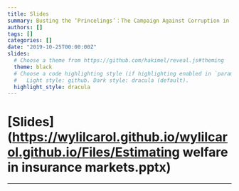 ```yaml
---
title: Slides
summary: Busting the ‘Princelings’：The Campaign Against Corruption in China’s Primary Land Market
authors: []
tags: []
categories: []
date: "2019-10-25T00:00:00Z"
slides:
  # Choose a theme from https://github.com/hakimel/reveal.js#theming
  theme: black
  # Choose a code highlighting style (if highlighting enabled in `params.toml`)
  #   Light style: github. Dark style: dracula (default).
  highlight_style: dracula
---
```


# [Slides](https://wylilcarol.github.io/wylilcarol.github.io/Files/Estimating welfare in insurance markets.pptx) 

---

